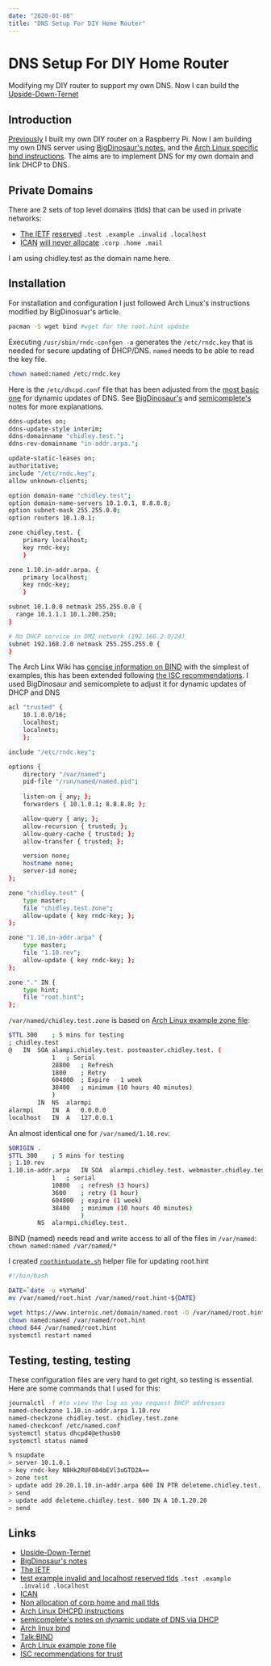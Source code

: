 ```yaml
---
date: "2020-01-08"
title: "DNS Setup For DIY Home Router"
---
```


<!-- markdownlint-disable MD025 -->
# DNS Setup For DIY Home Router
<!-- markdownlint-enable MD025 -->

Modifying my DIY router to support my own DNS.  Now I can build the [Upside-Down-Ternet](http://www.ex-parrot.com/~pete/upside-down-ternet.html)

## Introduction

[Previously](2020-01-05-Building-A-Raspberry-Pi-Home-Router) I built my own DIY router on a Raspberry Pi. Now I am building my own DNS server using [BigDinosaur's notes.](https://blog.bigdinosaur.org/running-bind9-and-isc-dhcp/) and the [Arch Linux specific bind instructions](https://wiki.archlinux.org/index.php/BIND). The aims are to implement DNS for my own domain and link DHCP to DNS.

## Private Domains

There are 2 sets of top level domains (tlds) that can be used in private networks:

* [The IETF](https://www.ietf.org/) [reserved](https://tools.ietf.org/html/rfc2606) `.test .example .invalid .localhost`
* [ICAN](https://www.icann.org/) [will never allocate](https://features.icann.org/addressing-new-gtld-program-applications-corp-home-and-mail) `.corp .home .mail`

I am using chidley.test as the domain name here.

## Installation

For installation and configuration I just followed Arch Linux's instructions modified by BigDinosuar's article.

```bash
pacman -S wget bind #wget for the root.hint update
```

Executing `/usr/sbin/rndc-confgen -a` generates the `/etc/rndc.key` that is needed for secure updating of DHCP/DNS.  `named` needs to be able to read the key file.

```bash
chown named:named /etc/rndc.key
```

Here is the `/etc/dhcpd.conf` file that has been adjusted from the [most basic one](https://wiki.archlinux.org/index.php/Dhcpd) for dynamic updates of DNS.  See [BigDinosaur's](https://blog.bigdinosaur.org/running-bind9-and-isc-dhcp/) and [semicomplete's](https://www.semicomplete.com/articles/dynamic-dns-with-dhcp/) notes for more explanations.

```bash
ddns-updates on;
ddns-update-style interim;
ddns-domainname "chidley.test.";
ddns-rev-domainname "in-addr.arpa.";

update-static-leases on;
authoritative;
include "/etc/rndc.key";
allow unknown-clients;

option domain-name "chidley.test";
option domain-name-servers 10.1.0.1, 8.8.8.8;
option subnet-mask 255.255.0.0;
option routers 10.1.0.1;

zone chidley.test. {
    primary localhost; 
    key rndc-key; 
    }

zone 1.10.in-addr.arpa. {
    primary localhost;
    key rndc-key; 
    }

subnet 10.1.0.0 netmask 255.255.0.0 {
  range 10.1.1.1 10.1.200.250;
}

# No DHCP service in DMZ network (192.168.2.0/24)
subnet 192.168.2.0 netmask 255.255.255.0 {
}
```
The Arch Linx Wiki has [concise information on BIND](https://wiki.archlinux.org/index.php/BIND) with the simplest of examples, this has been extended following [the ISC recommendations](https://kb.isc.org/docs/aa-00269).  I used BigDinosaur and semicomplete to adjust it for dynamic updates of DHCP and DNS

```bash
acl "trusted" {
	10.1.0.0/16;
	localhost;
	localnets;
	};

include "/etc/rndc.key";

options {
	directory "/var/named";
	pid-file "/run/named/named.pid";
	
	listen-on { any; };
	forwarders { 10.1.0.1; 8.8.8.8; };

	allow-query { any; };
	allow-recursion { trusted; };
	allow-query-cache { trusted; };
	allow-transfer { trusted; };

	version none;
	hostname none;
	server-id none;
};

zone "chidley.test" {
	type master;
	file "chidley.test.zone";
	allow-update { key rndc-key; };
};

zone "1.10.in-addr.arpa" {
	type master;
	file "1.10.rev";
	allow-update { key rndc-key; };
};

zone "." IN {
	type hint;
	file "root.hint";
};
```

`/var/named/chidley.test.zone` is based on [Arch Linux example zone file](https://wiki.archlinux.org/index.php/BIND#Creating_a_zonefile):

```bash
$TTL 300	; 5 mins for testing
; chidley.test
@	IN	SOA	alampi.chidley.test. postmaster.chidley.test. (
			1	; Serial
			28800	; Refresh
			1800	; Retry
			604800	; Expire - 1 week
			38400	; minimum (10 hours 40 minutes)
			)
		IN	NS	alarmpi
alarmpi		IN	A	0.0.0.0
localhost	IN	A	127.0.0.1
```

An almost identical one for `/var/named/1.10.rev`:

```bash
$ORIGIN .
$TTL 300	; 5 mins for testing
; 1.10.rev
1.10.in-addr.arpa	IN SOA	alarmpi.chidley.test. webmaster.chidley.test. (
			1	; serial
			10800	; refresh (3 hours)
			3600	; retry (1 hour)
			604800	; expire (1 week)
			38400	; minimum (10 hours 40 minutes)
        	        )
		NS	alarmpi.chidley.test.
```

BIND (named) needs read and write access to all of the files in `/var/named`: `chown named:named /var/named/*`

I created [`roothintupdate.sh`](https://wiki.archlinux.org/index.php/Talk:BIND) helper file for updating root.hint

```bash
#!/bin/bash

DATE=`date -u +%Y%m%d`
mv /var/named/root.hint /var/named/root.hint-${DATE}

wget https://www.internic.net/domain/named.root -O /var/named/root.hint
chown named:named /var/named/root.hint
chmod 644 /var/named/root.hint
systemctl restart named
```

## Testing, testing, testing

These configuration files are very hard to get right, so testing is essential.  Here are some commands that I used for this:

```bash
journalctl -f #to view the log as you request DHCP addresses
named-checkzone 1.10.in-addr.arpa 1.10.rev
named-checkzone chidley.test. chidley.test.zone
named-checkconf /etc/named.conf
systemctl status dhcpd4@ethusb0
systemctl status named
```

```bash
% nsupdate
> server 10.1.0.1
> key rndc-key N8Hk2RUFO84bEVl3uGTD2A==
> zone test
> update add 20.20.1.10.in-addr.arpa 600 IN PTR deleteme.chidley.test.
> send
> update add deleteme.chidley.test. 600 IN A 10.1.20.20
> send
```

## Links

* [Upside-Down-Ternet](http://www.ex-parrot.com/~pete/upside-down-ternet.html)
* [BigDinosaur's notes](https://blog.bigdinosaur.org/running-bind9-and-isc-dhcp/)
* [The IETF](https://www.ietf.org/) 
* [test example invalid and localhost reserved tlds](https://tools.ietf.org/html/rfc2606) `.test .example .invalid .localhost`
* [ICAN](https://www.icann.org/) 
* [Non allocation of corp home and mail tlds](https://features.icann.org/addressing-new-gtld-program-applications-corp-home-and-mail)
* [Arch Linux DHCPD instructions](https://wiki.archlinux.org/index.php/Dhcpd)
* [semicomplete's notes on dynamic update of DNS via DHCP](https://www.semicomplete.com/articles/dynamic-dns-with-dhcp/)
* [Arch linux bind](https://wiki.archlinux.org/index.php/BIND)
* [Talk:BIND](https://wiki.archlinux.org/index.php/Talk:BIND)
* [Arch Linux example zone file](https://wiki.archlinux.org/index.php/BIND#Creating_a_zonefile)
* [ISC recommendations for trust](https://kb.isc.org/docs/aa-00269)

<!-- markdownlint-disable MD034 -->

<!-- markdownlint-enable MD034 -->
